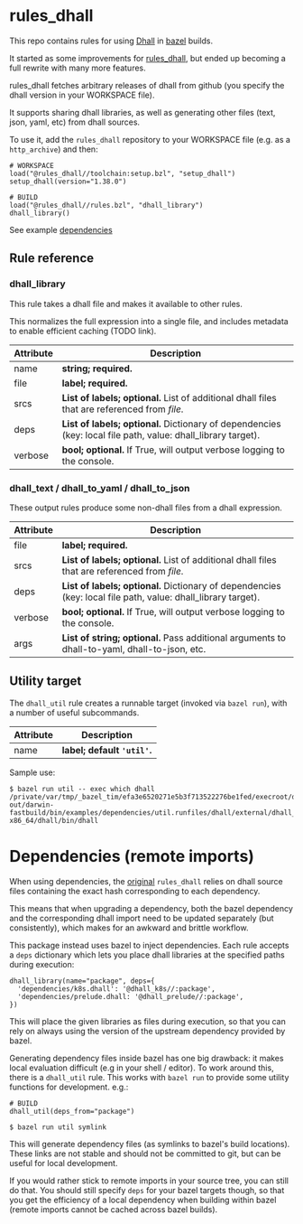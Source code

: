 # rules_dhall

This repo contains rules for using [Dhall](https://dhall-lang.org) in [bazel](https://bazel.build/) builds.

It started as some improvements for [rules_dhall][original], but ended up becoming a full rewrite with many more features.

rules_dhall fetches arbitrary releases of dhall from github (you specify the dhall version in your WORKSPACE file).

It supports sharing dhall libraries, as well as generating other files (text, json, yaml, etc) from dhall sources.

To use it, add the `rules_dhall` repository to your WORKSPACE file (e.g. as a `http_archive`) and then:

```
# WORKSPACE
load("@rules_dhall//toolchain:setup.bzl", "setup_dhall")
setup_dhall(version="1.38.0")
```

```
# BUILD
load("@rules_dhall//rules.bzl", "dhall_library")
dhall_library()
```

See example [dependencies](/examples/dependencies)

## Rule reference
### dhall_library
This rule takes a dhall file and makes it available to other rules.

This normalizes the full expression into a single file, and includes metadata to enable efficient caching (TODO link).

Attribute  | Description |
---------- |  ---- |
name       | __string; required.__
file | __label; required.__
srcs       | __List of labels; optional.__ List of additional dhall files that are referenced from *file*.
deps       | __List of labels; optional.__ Dictionary of dependencies (key: local file path, value: dhall_library target).
verbose    | __bool; optional.__  If True, will output verbose logging to the console.

### dhall_text / dhall_to_yaml / dhall_to_json

These output rules produce some non-dhall files from a dhall expression.

Attribute | Description |
----------| -----------| 
file | __label; required.__
srcs       | __List of labels; optional.__ List of additional dhall files that are referenced from *file*.
deps      | __List of labels; optional.__ Dictionary of dependencies (key: local file path, value: dhall_library target).
verbose   | __bool; optional.__  If True, will output verbose logging to the console.
args      | __List of string; optional.__ Pass additional arguments to dhall-to-yaml, dhall-to-json, etc.


## Utility target

The `dhall_util` rule creates a runnable target (invoked via `bazel run`), with a number of useful subcommands.

Attribute | Description |
----------| -----------|
name | __label; default `'util'`.__

Sample use:

```
$ bazel run util -- exec which dhall
/private/var/tmp/_bazel_tim/efa3e6520271e5b3f713522276be1fed/execroot/dhall/bazel-out/darwin-fastbuild/bin/examples/dependencies/util.runfiles/dhall/external/dhall_toolchain_macos-x86_64/dhall/bin/dhall
```

# Dependencies (remote imports)

When using dependencies, the [original][original] `rules_dhall` relies on dhall source files containing the exact hash corresponding to each dependency.

This means that when upgrading a dependency, both the bazel dependency and the corresponding dhall import need to be updated separately (but consistently), which makes for an awkward and brittle workflow.

This package instead uses bazel to inject dependencies. Each rule accepts a `deps` dictionary which lets you place dhall libraries at the specified paths during execution:

```
dhall_library(name="package", deps={
  'dependencies/k8s.dhall': '@dhall_k8s//:package',
  'dependencies/prelude.dhall: '@dhall_prelude//:package',
})
```

This will place the given libraries as files during execution, so that you can rely on always using the version of the upstream dependency provided by bazel.

Generating dependency files inside bazel has one big drawback: it makes local evaluation difficult (e.g in your shell / editor). To work around this, there is a `dhall_util` rule. This works with `bazel run` to provide some utility functions for development. e.g.:

```
# BUILD
dhall_util(deps_from="package")
```

```
$ bazel run util symlink
```

This will generate dependency files (as symlinks to bazel's build locations). These links are not stable and should not be committed to git, but can be useful for local development.

If you would rather stick to remote imports in your source tree, you can still do that. You should still specify `deps` for your bazel targets though, so that you get the efficiency of a local dependency when building within bazel (remote imports cannot be cached across bazel builds).

[original]: https://github.com/humphrej/rules_dhall

